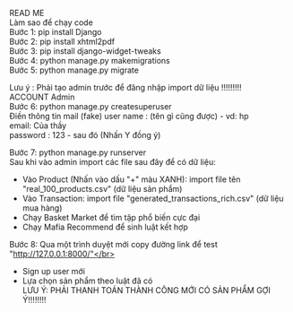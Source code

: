 READ ME </br>
Làm sao để chạy code </br>
Bước 1: pip install Django</br>
Bước 2: pip install xhtml2pdf</br>
Bước 3: pip install django-widget-tweaks</br>
Bước 4: python manage.py makemigrations </br>
Bước 5: python manage.py migrate</br>

Lưu ý : Phải tạo admin trước để đăng nhập import dữ liệu !!!!!!!!!</br>
ACCOUNT Admin </br>
Bước 6: python manage.py createsuperuser</br>
Điền thông tin mail (fake)
user name : (tên gì cũng được) - vd: hp</br>
email: Của thầy </br>
password : 123 - sau đó (Nhấn Y đồng ý)</br>

Bước 7: python manage.py runserver</br>
Sau khi vào admin import các file sau đây để có dữ liệu:</br>
- Vào Product (Nhấn vào dấu "+" màu XANH): import file tên "real_100_products.csv" (dữ liệu sản phẩm)</br>
- Vào Transaction: import file "generated_transactions_rich.csv" (dữ liệu mua hàng)</br>
- Chạy Basket Market để tìm tập phổ biến cực đại</br>
- Chạy Mafia Recommend để sinh luật kết hợp</br>

Bước 8: Qua một trình duyệt mới copy đường link để test "http://127.0.0.1:8000/"</br>
- Sign up user mới</br>
- Lựa chọn sản phẩm theo luật đã có</br>
LƯU Ý: PHẢI THANH TOÁN THÀNH CÔNG MỚI CÓ SẢN PHẨM GỢI Ý!!!!!!!!</br>
